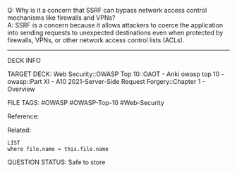 Q: Why is it a concern that SSRF can bypass network access control mechanisms like firewalls and VPNs?  
A: SSRF is a concern because it allows attackers to coerce the application into sending requests to unexpected destinations even when protected by firewalls, VPNs, or other network access control lists (ACLs).
<!--ID: 1697070645180-->

---

DECK INFO

TARGET DECK: Web Security::OWASP Top 10::OAOT - Anki owasp top 10 - owasp::Part XI - A10 2021-Server-Side Request Forgery::Chapter 1 - Overview

FILE TAGS: #OWASP #OWASP-Top-10 #Web-Security

Reference:

Related:

```dataview
LIST
where file.name = this.file.name
```

QUESTION STATUS: Safe to store